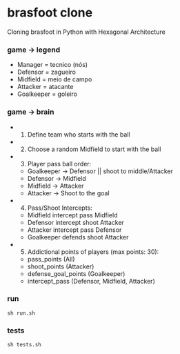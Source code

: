 # brasfoot clone

Cloning brasfoot in Python with Hexagonal Architecture

### game -> legend

- Manager = tecnico (nós)
- Defensor = zagueiro
- Midfield = meio de campo
- Attacker = atacante
- Goalkeeper = goleiro

### game -> brain

- 1) Define team who starts with the ball
- 2) Choose a random Midfield to start with the ball

- 3) Player pass ball order:
    - Goalkeeper -> Defensor || shoot to middle/Attacker
    - Defensor -> Midfield
    - Midfield -> Attacker
    - Attacker -> Shoot to the goal

- 4) Pass/Shoot Intercepts:
    - Midfield intercept pass Midfield
    - Defensor intercept shoot Attacker
    - Attacker intercept pass Defensor
    - Goalkeeper defends shoot Attacker

- 5) Addictional points of players (max points: 30):
    - pass_points (All)
    - shoot_points (Attacker)
    - defense_goal_points (Goalkeeper)
    - intercept_pass (Defensor, Midfield, Attacker)

### run
```
sh run.sh
```

### tests
```
sh tests.sh
```